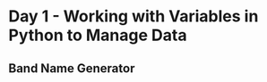 # Day 1 - Working with Variables in Python to Manage Data

## Band Name Generator
<!-- ![band name generator](band_name_generator.gif) -->
